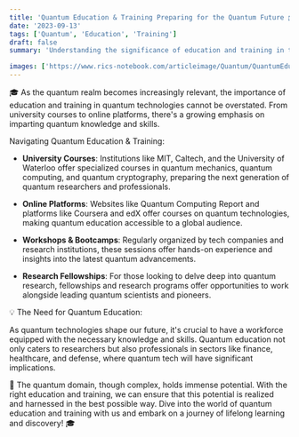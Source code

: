 ```yaml
---
title: 'Quantum Education & Training Preparing for the Quantum Future 🎓'
date: '2023-09-13'
tags: ['Quantum', 'Education', 'Training']
draft: false
summary: 'Understanding the significance of education and training in the quantum domain and the avenues available for learning!'

images: ['https://www.rics-notebook.com/articleimage/Quantum/QuantumEducationAndTraining.png']
---
```


🎓 As the quantum realm becomes increasingly relevant, the importance of education and training in quantum technologies cannot be overstated. From university courses to online platforms, there's a growing emphasis on imparting quantum knowledge and skills.

Navigating Quantum Education & Training:

- **University Courses**: Institutions like MIT, Caltech, and the University of Waterloo offer specialized courses in quantum mechanics, quantum computing, and quantum cryptography, preparing the next generation of quantum researchers and professionals.

- **Online Platforms**: Websites like Quantum Computing Report and platforms like Coursera and edX offer courses on quantum technologies, making quantum education accessible to a global audience.

- **Workshops & Bootcamps**: Regularly organized by tech companies and research institutions, these sessions offer hands-on experience and insights into the latest quantum advancements.

- **Research Fellowships**: For those looking to delve deep into quantum research, fellowships and research programs offer opportunities to work alongside leading quantum scientists and pioneers.

💡 The Need for Quantum Education:

As quantum technologies shape our future, it's crucial to have a workforce equipped with the necessary knowledge and skills. Quantum education not only caters to researchers but also professionals in sectors like finance, healthcare, and defense, where quantum tech will have significant implications.

🚀 The quantum domain, though complex, holds immense potential. With the right education and training, we can ensure that this potential is realized and harnessed in the best possible way. Dive into the world of quantum education and training with us and embark on a journey of lifelong learning and discovery! 🎓
